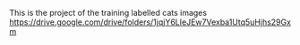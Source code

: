 This is the project of the training labelled cats images
https://drive.google.com/drive/folders/1jqjY6LIeJEw7Vexba1Utq5uHjhs29Gxm
